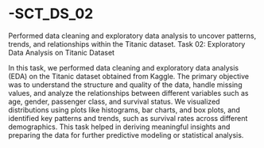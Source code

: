# -SCT_DS_02
Performed data cleaning and exploratory data analysis to uncover patterns, trends, and relationships within the Titanic dataset.
Task 02: Exploratory Data Analysis on Titanic Dataset

In this task, we performed data cleaning and exploratory data analysis (EDA) on the Titanic dataset obtained from Kaggle. The primary objective was to understand the structure and quality of the data, handle missing values, and analyze the relationships between different variables such as age, gender, passenger class, and survival status. We visualized distributions using plots like histograms, bar charts, and box plots, and identified key patterns and trends, such as survival rates across different demographics. This task helped in deriving meaningful insights and preparing the data for further predictive modeling or statistical analysis.
